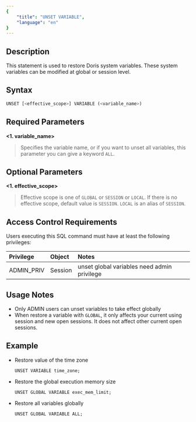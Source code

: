 ```yaml
---
{
    "title": "UNSET VARIABLE",
    "language": "en"
}
---
```


<!--
Licensed to the Apache Software Foundation (ASF) under one
or more contributor license agreements.  See the NOTICE file
distributed with this work for additional information
regarding copyright ownership.  The ASF licenses this file
to you under the Apache License, Version 2.0 (the
"License"); you may not use this file except in compliance
with the License.  You may obtain a copy of the License at

  http://www.apache.org/licenses/LICENSE-2.0

Unless required by applicable law or agreed to in writing,
software distributed under the License is distributed on an
"AS IS" BASIS, WITHOUT WARRANTIES OR CONDITIONS OF ANY
KIND, either express or implied.  See the License for the
specific language governing permissions and limitations
under the License.
-->



## Description

This statement is used to restore Doris system variables. These system variables can be modified at global or session level.

## Syntax

```sql
UNSET [<effective_scope>] VARIABLE (<variable_name>)
```

## Required Parameters
**<1. variable_name>**
> Specifies the variable name, or if you want to unset all variables, this parameter you can give a keyword `ALL`.

## Optional Parameters
**<1. effective_scope>**
> Effective scope is one of `GLOBAL` or `SESSION` or `LOCAL`. If there is no effective scope, default value is `SESSION`. `LOCAL` is an alias of `SESSION`.

## Access Control Requirements
Users executing this SQL command must have at least the following privileges:

| Privilege  | Object | Notes                                        |
| :--------- | :----- | :------------------------------------------- |
| ADMIN_PRIV | Session  | unset global variables need admin privilege |

## Usage Notes

- Only ADMIN users can unset variables to take effect globally
- When restore a variable with `GLOBAL`,  it only affects your current using session and new open sessions. It does not affect other current open sessions.



## Example

- Restore value of the time zone

   ```
   UNSET VARIABLE time_zone;
   ```


- Restore the global execution memory size

   ```
   UNSET GLOBAL VARIABLE exec_mem_limit;
   ```


- Restore all variables globally

   ```
   UNSET GLOBAL VARIABLE ALL;
   ```
